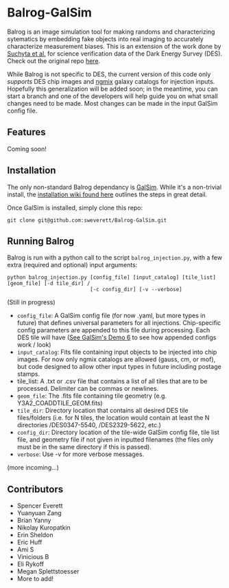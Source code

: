 # Balrog-GalSim

Balrog is an image simulation tool for making randoms and characterizing sytematics by embedding fake objects into real imaging to accurately characterize measurement biases. This is an extension of the work done by [Suchyta et al.](https://arxiv.org/abs/1507.08336) for science verification data of the Dark Energy Survey (DES). Check out the original repo [here](https://github.com/emhuff/Balrog).

While Balrog is not specific to DES, the current version of this code only *supports* DES chip images and [ngmix](https://github.com/esheldon/ngmix) galaxy catalogs for injection inputs. Hopefully this generalization will be added soon; in the meantime, you can start a branch and one of the developers will help guide you on what small changes need to be made. Most changes can be made in the input GalSim config file.

## Features

Coming soon!

## Installation

The only non-standard Balrog dependancy is [GalSim](https://github.com/GalSim-developers/GalSim). While it's a non-trivial install, the [installation wiki found here](https://github.com/GalSim-developers/GalSim/blob/master/INSTALL.md) outlines the steps in great detail.

Once GalSim is installed, simply clone this repo:

```
git clone git@github.com:sweverett/Balrog-GalSim.git
```

## Running Balrog

Balrog is run with a python call to the script `balrog_injection.py`, with a few extra (required and optional) input arguments:

```
python balrog_injection.py [config_file] [input_catalog] [tile_list] [geom_file] [-d tile_dir] / 
                           [-c config_dir] [-v --verbose]

```
(Still in progress)

* `config_file`: A GalSim config file (for now .yaml, but more types in future) that defines universal parameters for all injections. Chip-specific config parameters are appended to this file during processing. Each DES tile will have  ([See GalSim's Demo 6](https://github.com/GalSim-developers/GalSim/blob/master/examples/demo6.yaml) to see how appended configs work / look)
* `input_catalog`: Fits file containing input objects to be injected into chip images. For now only ngmix catalogs are allowed (gauss, cm, or mof), but code designed to allow other input types in future including postage stamps.
* tile_list: A .txt or .csv file that contains a list of all tiles that are to be processed. Delimiter can be commas or newlines.
* `geom_file`: The .fits file containing tile geometry (e.g. Y3A2_COADDTILE_GEOM.fits)
* `tile_dir`: Directory location that contains all desired DES tile files/folders (i.e. for N tiles, the location would contain at least the N directories /DES0347-5540, /DES2329-5622, etc.)
* `config_dir`: Directory location of the tile-wide GalSim config file, tile list file, and geometry file if not given in inputted filenames (the files only must be in the same directory if this is passed).
* `verbose`: Use -v for more verbose messages.

(more incoming...)

## Contributors

* Spencer Everett
* Yuanyuan Zang
* Brian Yanny
* Nikolay Kuropatkin
* Erin Sheldon
* Eric Huff
* Ami S
* Vinicious B
* Eli Rykoff
* Megan Splettstoesser
* More to add!
